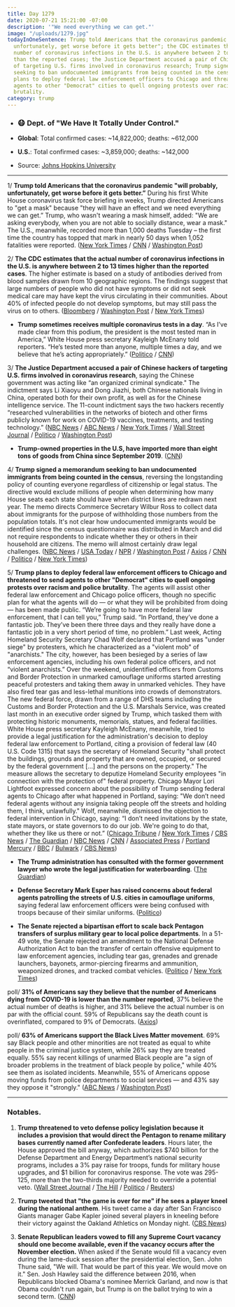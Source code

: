 ```yaml
---
title: Day 1279
date: 2020-07-21 15:21:00 -07:00
description: '"We need everything we can get."'
image: "/uploads/1279.jpg"
todayInOneSentence: Trump told Americans that the coronavirus pandemic "will probably,
  unfortunately, get worse before it gets better"; the CDC estimates that the actual
  number of coronavirus infections in the U.S. is anywhere between 2 to 13 times higher
  than the reported cases; the Justice Department accused a pair of Chinese hackers
  of targeting U.S. firms involved in coronavirus research; Trump signed a memorandum
  seeking to ban undocumented immigrants from being counted in the census; and Trump
  plans to deploy federal law enforcement officers to Chicago and threatened to send
  agents to other "Democrat" cities to quell ongoing protests over racism and police
  brutality.
category: trump
---
```


* ### 😷 Dept. of "We Have It Totally Under Control."

* **Global**: Total confirmed cases: \~14,822,000; deaths: \~612,000

* **U.S.**: Total confirmed cases: \~3,859,000; deaths: \~142,000

* Source: [Johns Hopkins University](https://coronavirus.jhu.edu/map.html)

---

1/ **Trump told Americans that the coronavirus pandemic "will probably, unfortunately, get worse before it gets better.”** During his first White House coronavirus task force briefing in weeks, Trump directed Americans to "get a mask" because "they will have an effect and we need everything we can get.” Trump, who wasn't wearing a mask himself, added: "We are asking everybody, when you are not able to socially distance, wear a mask." The U.S., meanwhile, recorded more than 1,000 deaths Tuesday – the first time the country has topped that mark in nearly 50 days when 1,052 fatalities were reported. ([New York Times](https://www.nytimes.com/2020/07/21/world/coronavirus-covid-19.html#link-743b1f5c) / [CNN](https://www.cnn.com/world/live-news/coronavirus-pandemic-07-21-20-intl/h_7b4c14102421ee45dbbd2ea81b50bb01) / [Washington Post](https://www.washingtonpost.com/nation/2020/07/21/covid-live-updates-us/?rand=8))

2/ **The CDC estimates that the actual number of coronavirus infections in the U.S. is anywhere between 2 to 13 times higher than the reported cases**. The higher estimate is based on a study of antibodies derived from blood samples drawn from 10 geographic regions. The findings suggest that large numbers of people who did not have symptoms or did not seek medical care may have kept the virus circulating in their communities. About 40% of infected people do not develop symptoms, but may still pass the virus on to others. ([Bloomberg](https://www.bloomberg.com/news/articles/2020-07-21/coronavirus-infections-far-exceed-reported-cases-cdc-estimates?sref=MIBMEEoj) / [Washington Post](https://www.washingtonpost.com/health/2020/07/21/coronavirus-immunity-us-cdc-study/) / [New York Times](https://www.nytimes.com/2020/07/21/world/coronavirus-covid-19.html?action=click&module=Top%20Stories&pgtype=Homepage#link-4924e68b))

* **Trump sometimes receives multiple coronavirus tests in a day**. “As I’ve made clear from this podium, the president is the most tested man in America,” White House press secretary Kayleigh McEnany told reporters. “He’s tested more than anyone, multiple times a day, and we believe that he’s acting appropriately.” ([Politico](https://www.politico.com/news/2020/07/21/trump-tested-coronavirus-multiple-times-day-375957) / [CNN](https://www.cnn.com/2020/07/21/politics/donald-trump-coronavirus-tests/index.html))

3/ **The Justice Department accused a pair of Chinese hackers of targeting U.S. firms involved in coronavirus research**, saying the Chinese government was acting like “an organized criminal syndicate." The indictment says Li Xiaoyu and Dong Jiazhi, both Chinese nationals living in China, operated both for their own profit, as well as for the Chinese intelligence service. The 11-count indictment says the two hackers recently “researched vulnerabilities in the networks of biotech and other firms publicly known for work on COVID-19 vaccines, treatments, and testing technology.” ([NBC News](https://www.nbcnews.com/politics/justice-department/feds-charge-two-chinese-nationals-hacking-companies-activists-dissidents-government-n1234463) / [ABC News](https://abcnews.go.com/Politics/doj-charges-alleged-chinese-hackers-stealing-trade-secrets/story?id=71897082) / [New York Times](https://www.nytimes.com/2020/07/21/us/politics/china-hacking-coronavirus-vaccine.html) / [Wall Street Journal](https://www.wsj.com/articles/u-s-accuses-two-hackers-of-stealing-secrets-from-u-s-firms-for-china-11595345257) / [Politico](https://www.politico.com/news/2020/07/21/doj-chinese-hackers-coronavirus-research-375855) / [Washington Post](https://www.washingtonpost.com/national-security/us-china-covid-19-vaccine-research/2020/07/21/8b6ca0c0-cb58-11ea-91f1-28aca4d833a0_story.html))

* **Trump-owned properties in the U.S, have imported more than eight tons of goods from China since September 2019**. ([CNN](https://www.cnn.com/2020/07/21/politics/trump-org-china-imports/index.html))

4/ **Trump signed a memorandum seeking to ban undocumented immigrants from being counted in the census**, reversing the longstanding policy of counting everyone regardless of citizenship or legal status. The directive would exclude millions of people when determining how many House seats each state should have when district lines are redrawn next year. The memo directs Commerce Secretary Wilbur Ross to collect data about immigrants for the purpose of withholding those numbers from the population totals. It's not clear how undocumented immigrants would be identified since the census questionnaire was distributed in March and did not require respondents to indicate whether they or others in their household are citizens. The memo will almost certainly draw legal challenges. ([NBC News](https://www.nbcnews.com/politics/white-house/trump-sign-executive-order-aimed-omitting-undocumented-immigrants-census-count-n1234228) / [USA Today](https://www.usatoday.com/story/news/politics/2020/07/21/trump-tell-census-not-count-undocumented-immigrants/5459873002/) / [NPR](https://www.npr.org/2020/07/21/892340508/with-no-final-say-trump-wants-to-change-who-counts-for-dividing-up-congress-seat) / [Washington Post](https://www.washingtonpost.com/local/social-issues/trump-administration-seeks-to-bar-undocumented-immigrants-from-a-portion-of-the-2020-census/2020/07/21/9af682ee-c87f-11ea-a99f-3bbdffb1af38_story.html) / [Axios](https://www.axios.com/trump-undocumented-immigrant-census-f12d1f1a-99d8-4462-9aa1-a8cfc45b628d.html) / [CNN](https://www.cnn.com/2020/07/21/politics/white-house-census-undocumented-immigrants/index.html) / [Politico](https://www.politico.com/news/2020/07/21/trump-undocumented-immigrants-census-376241) / [New York Times](https://www.nytimes.com/2020/07/21/us/politics/trump-immigrants-census-redistricting.html))

5/ **Trump plans to deploy federal law enforcement officers to Chicago and threatened to send agents to other "Democrat" cities to quell ongoing protests over racism and police brutality**. The agents will assist other federal law enforcement and Chicago police officers, though no specific plan for what the agents will do — or what they will be prohibited from doing — has been made public. “We’re going to have more federal law enforcement, that I can tell you,” Trump said. “In Portland, they’ve done a fantastic job. They’ve been there three days and they really have done a fantastic job in a very short period of time, no problem.” Last week, Acting Homeland Security Secretary Chad Wolf declared that Portland was "under siege" by protesters, which he characterized as a "violent mob" of "anarchists." The city, however, has been besieged by a series of law enforcement agencies, including his own federal police officers, and not “violent anarchists.” Over the weekend, unidentified officers from Customs and Border Protection in unmarked camouflage uniforms started arresting peaceful protesters and taking them away in unmarked vehicles. They have also fired tear gas and less-lethal munitions into crowds of demonstrators. The new federal force, drawn from a range of DHS teams including the Customs and Border Protection and the U.S. Marshals Service, was created last month in an executive order signed by Trump, which tasked them with protecting historic monuments, memorials, statues, and federal facilities. White House press secretary Kayleigh McEnany, meanwhile, tried to provide a legal justification for the administration's decision to deploy federal law enforcement to Portland, citing a provision of federal law (40 U.S. Code 1315) that says the secretary of Homeland Security "shall protect the buildings, grounds and property that are owned, occupied, or secured by the federal government \[...\] and the persons on the property." The measure allows the secretary to deputize Homeland Security employees "in connection with the protection of" federal property. Chicago Mayor Lori Lightfoot expressed concern about the possibility of Trump sending federal agents to Chicago after what happened in Portland, saying: "We don’t need federal agents without any insignia taking people off the streets and holding them, I think, unlawfully." Wolf, meanwhile, dismissed the objection to federal intervention in Chicago, saying: “I don’t need invitations by the state, state mayors, or state governors to do our job. We're going to do that, whether they like us there or not.” ([Chicago Tribune](https://www.chicagotribune.com/news/criminal-justice/ct-chicago-police-dhs-deployment-20200720-dftu5ychwbcxtg4ltarh5qnwma-story.html) / [New York Times](https://www.nytimes.com/2020/07/20/us/politics/trump-chicago-portland-federal-agents.html) / [CBS News](https://www.cbsnews.com/news/trump-federal-officers-portland-great-job-send-officers-other-cities/) / [The Guardian](https://www.theguardian.com/us-news/2020/jul/20/donald-trump-us-cities-federal-agents-officers) / [NBC News](https://www.nbcnews.com/politics/politics-news/trump-spoils-violence-vow-deploy-more-federal-police-n1234477) / [CNN](https://www.cnn.com/2020/07/20/politics/trump-administration-federal-agents-chicago/index.html) / [Associated Press](https://apnews.com/82b1d0d4f5c20116c1c6981ba52e2388) / [Portland Mercury](https://www.portlandmercury.com/blogtown/2020/07/20/28658518/good-morning-news-what-is-happening-in-portland) / [BBC](https://www.bbc.com/news/world-us-canada-53473732) / [Bulwark](https://thebulwark.com/how-the-portland-secret-police-happened/) / [CBS News](https://www.cbsnews.com/news/portland-protests-federal-agents-white-house-dhs-legality/))

* **The Trump administration has consulted with the former government lawyer who wrote the legal justification for waterboarding**. ([The Guardian](https://www.theguardian.com/us-news/2020/jul/20/trump-john-yoo-lawyer-torture-waterboarding))

* **Defense Secretary Mark Esper has raised concerns about federal agents patrolling the streets of U.S. cities in camouflage uniforms**, saying federal law enforcement officers were being confused with troops because of their similar uniforms. ([Politico](https://www.politico.com/news/2020/07/21/esper-federal-agents-military-protests-376381))

* **The Senate rejected a bipartisan effort to scale back Pentagon transfers of surplus military gear to local police departments**. In a 51-49 vote, the Senate rejected an amendment to the National Defense Authorization Act to ban the transfer of certain offensive equipment to law enforcement agencies, including tear gas, grenades and grenade launchers, bayonets, armor-piercing firearms and ammunition, weaponized drones, and tracked combat vehicles. ([Politico](https://www.politico.com/news/2020/07/21/senate-rejects-military-civilian-police-375990) / [New York Times](https://www.nytimes.com/2020/07/21/us/politics/senate-police-military-equipment.html))

poll/ **31% of Americans say they believe that the number of Americans dying from COVID-19 is lower than the number reported**, 37% believe the actual number of deaths is higher, and 31% believe the actual number is on par with the official count. 59% of Republicans say the death count is overinflated, compared to 9% of Democrats. ([Axios](https://www.axios.com/axios-ipsos-poll-gop-skeptics-growing-deaths-e6ad6be5-c78f-43bb-9230-c39a20c8beb5.html))

poll/ **63% of Americans support the Black Lives Matter movement**. 69% say Black people and other minorities are not treated as equal to white people in the criminal justice system, while 26% say they are treated equally. 55% say recent killings of unarmed Black people are "a sign of broader problems in the treatment of black people by police," while 40% see them as isolated incidents. Meanwhile, 55% of Americans oppose moving funds from police departments to social services — and 43% say they oppose it "strongly." ([ABC News](https://abcnews.go.com/Politics/63-support-black-lives-matter-recognition-discrimination-jumps/story?id=71779435) / [Washington Post](https://www.washingtonpost.com/politics/americans-support-black-lives-matter-but-resist-shifts-of-police-funds-or-removal-of-statues-of-confederate-generals-or-presidents-who-were-enslavers/2020/07/21/02d22468-cab0-11ea-91f1-28aca4d833a0_story.html))

---

### Notables.

1. **Trump threatened to veto defense policy legislation because it includes a provision that would direct the Pentagon to rename military bases currently named after Confederate leaders**. Hours later, the House approved the bill anyway, which authorizes $740 billion for the Defense Department and Energy Department’s national security programs, includes a 3% pay raise for troops, funds for military house upgrades, and $1 billion for coronavirus response. The vote was 295-125, more than the two-thirds majority needed to override a potential veto. ([Wall Street Journal](https://www.wsj.com/articles/trump-threatens-again-to-veto-defense-bill-removing-confederate-base-names-11595357393) / [The Hill](https://thehill.com/homenews/administration/508356-white-house-threatens-veto-of-defense-bill-over-confederate-provision) / [Politico](https://www.politico.com/news/2020/07/21/white-house-confederate-army-bases-defense-bill-376389) / [Reuters](https://www.reuters.com/article/us-usa-congress-defense-trump/trump-threatens-defense-bill-veto-over-confederate-names-afghan-policy-idUSKCN24M2QH))

2. **Trump tweeted that "the game is over for me" if he sees a player kneel during the national anthem**. His tweet came a day after San Francisco Giants manager Gabe Kapler joined several players in kneeling before their victory against the Oakland Athletics on Monday night. ([CBS News](https://www.cbsnews.com/news/trump-anthem-kneel-sporting-event-support/))

3. **Senate Republican leaders vowed to fill any Supreme Court vacancy should one become available, even if the vacancy occurs after the November election.** When asked if the Senate would fill a vacancy even during the lame-duck session after the presidential election, Sen. John Thune said, "We will. That would be part of this year. We would move on it." Sen. Josh Hawley said the difference between 2016, when Republicans blocked Obama's nominee Merrick Garland, and now is that Obama couldn't run again, but Trump is on the ballot trying to win a second term. ([CNN](https://www.cnn.com/2020/07/20/politics/supreme-court-senate-republicans-election-year/index.html))